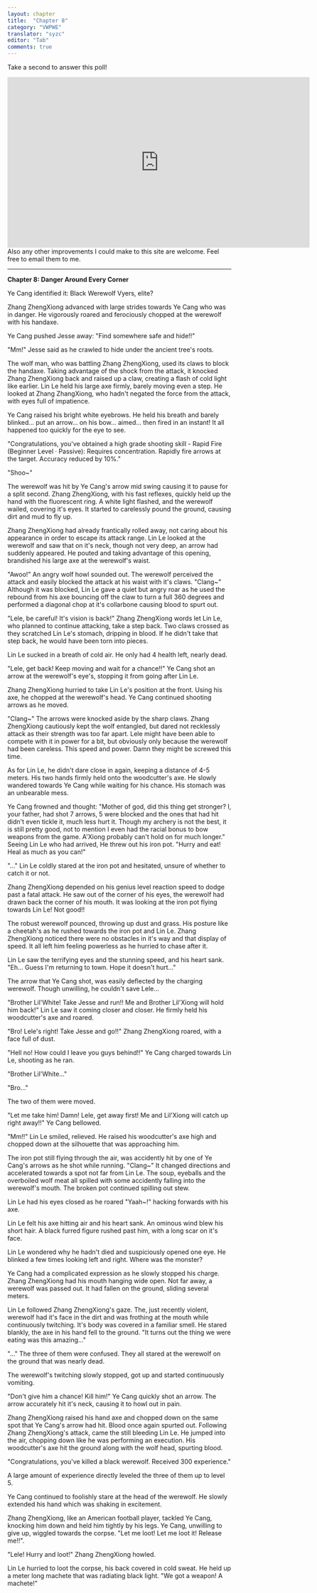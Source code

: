 ```yaml
---
layout: chapter
title:  "Chapter 8"
category: "VWPWE"
translator: "syzc"
editor: "Tab"
comments: true
---
```


Take a second to answer this poll!
<iframe src="https://www.strawpoll.me/embed_1/12968149" style="width:680px;height:384px;border:0;">Loading poll...</iframe>
Also any other improvements I could make to this site are welcome. Feel free to email them to me.

---

**Chapter 8: Danger Around Every Corner**

Ye Cang identified it: Black Werewolf Vyers, elite? 

Zhang ZhengXiong advanced with large strides towards Ye Cang who was in danger. He vigorously roared and ferociously chopped at the werewolf with his handaxe.

Ye Cang pushed Jesse away: "Find somewhere safe and hide!!"

"Mm!" Jesse said as he crawled to hide under the ancient tree's roots.

The wolf man, who was battling Zhang ZhengXiong, used its claws to block the handaxe. Taking advantage of the shock from the attack, it knocked Zhang ZhengXiong back and raised up a claw, creating a flash of cold light like earlier. Lin Le held his large axe firmly, barely moving even a step. He looked at Zhang ZhangXiong, who hadn't negated the force from the attack, with eyes full of impatience.

Ye Cang raised his bright white eyebrows. He held his breath and barely blinked... put an arrow... on his bow... aimed... then fired in an instant! It all happened too quickly for the eye to see.

"Congratulations, you've obtained a high grade shooting skill - Rapid Fire (Beginner Level · Passive): Requires concentration. Rapidly fire arrows at the target. Accuracy reduced by 10%."

"Shoo~"

The werewolf was hit by Ye Cang's arrow mid swing causing it to pause for a split second. Zhang ZhengXiong, with his fast reflexes, quickly held up the hand with the fluorescent ring. A white light flashed, and the werewolf wailed, covering it's eyes. It started to carelessly pound the ground, causing dirt and mud to fly up.

Zhang ZhengXiong had already frantically rolled away, not caring about his appearance in order to escape its attack range. Lin Le looked at the werewolf and saw that on it's neck, though not very deep, an arrow had suddenly appeared. He pouted and taking advantage of this opening, brandished his large axe at the werewolf's waist. 

"Awoo!" An angry wolf howl sounded out. The werewolf perceived the attack and easily blocked the attack at his waist with it's claws. "Clang~" Although it was blocked, Lin Le gave a quiet but angry roar as he used the rebound from his axe bouncing off the claw to turn a full 360 degrees and performed a diagonal chop at it's collarbone causing blood to spurt out.

"Lele, be careful! It's vision is back!" Zhang ZhengXiong words let Lin Le, who planned to continue attacking, take a step back. Two claws crossed as they scratched Lin Le's stomach, dripping in blood. If he didn't take that step back, he would have been torn into pieces.

Lin Le sucked in a breath of cold air. He only had 4 health left, nearly dead.

"Lele, get back! Keep moving and wait for a chance!!" Ye Cang shot an arrow at the werewolf's eye's, stopping it from going after Lin Le.

Zhang ZhengXiong hurried to take Lin Le's position at the front. Using his axe, he chopped at the werewolf's head. Ye Cang continued shooting arrows as he moved.

"Clang~" The arrows were knocked aside by the sharp claws. Zhang ZhengXiong cautiously kept the wolf entangled, but dared not recklessly attack as their strength was too far apart. Lele might have been able to compete with it in power for a bit, but obviously only because the werewolf had been careless. This speed and power. Damn they might be screwed this time.

As for Lin Le, he didn't dare close in again, keeping a distance of 4-5 meters. His two hands firmly held onto the woodcutter's axe. He slowly wandered towards Ye Cang while waiting for his chance. His stomach was an unbearable mess.

Ye Cang frowned and thought: "Mother of god, did this thing get stronger? I, your father, had shot 7 arrows, 5 were blocked and the ones that had hit didn't even tickle it, much less hurt it. Though my archery is not the best, it is still pretty good, not to mention I even had the racial bonus to bow weapons from the game. A'Xiong probably can't hold on for much longer." Seeing Lin Le who had arrived, He threw out his iron pot. "Hurry and eat! Heal as much as you can!"

"..." Lin Le coldly stared at the iron pot and hesitated, unsure of whether to catch it or not.

Zhang ZhengXiong depended on his genius level reaction speed to dodge past a fatal attack. He saw out of the corner of his eyes, the werewolf had drawn back the corner of his mouth. It was looking at the iron pot flying towards Lin Le! Not good!!

The robust werewolf pounced, throwing up dust and grass. His posture like a cheetah's as he rushed towards the iron pot and Lin Le. Zhang ZhengXiong noticed there were no obstacles in it's way and that display of speed. It all left him feeling powerless as he hurried to chase after it.

Lin Le saw the terrifying eyes and the stunning speed, and his heart sank. "Eh... Guess I'm returning to town. Hope it doesn't hurt..."

The arrow that Ye Cang shot, was easily deflected by the charging werewolf. Though unwilling, he couldn't save Lele...

"Brother Lil'White! Take Jesse and run!! Me and Brother Lil'Xiong will hold him back!" Lin Le saw it coming closer and closer. He firmly held his woodcutter's axe and roared.

"Bro! Lele's right! Take Jesse and go!!" Zhang ZhengXiong roared, with a face full of dust.

"Hell no! How could I leave you guys behind!!" Ye Cang charged towards Lin Le, shooting as he ran.

"Brother Lil'White..."

"Bro..."

The two of them were moved.

"Let me take him! Damn! Lele, get away first! Me and Lil'Xiong will catch up right away!!" Ye Cang bellowed.

"Mm!!" Lin Le smiled, relieved. He raised his woodcutter's axe high and chopped down at the silhouette that was approaching him.

The iron pot still flying through the air, was accidently hit by one of Ye Cang's arrows as he shot while running. "Clang~" It changed directions and accelerated towards a spot not far from Lin Le. The soup, eyeballs and the overboiled wolf meat all spilled with some accidently falling into the werewolf's mouth. The broken pot continued spilling out stew. 

Lin Le had his eyes closed as he roared "Yaah~!" hacking forwards with his axe.

Lin Le felt his axe hitting air and his heart sank. An ominous wind blew his short hair. A black furred figure rushed past him, with a long scar on it's face.

Lin Le wondered why he hadn't died and suspiciously opened one eye. He blinked a few times looking left and right. Where was the monster?

Ye Cang had a complicated expression as he slowly stopped his charge. Zhang ZhengXiong had his mouth hanging wide open. Not far away, a werewolf was passed out. It had fallen on the ground, sliding several meters.

Lin Le followed Zhang ZhengXiong's gaze. The, just recently violent, werewolf had it's face in the dirt and was frothing at the mouth while continuously twitching. It's body was covered in a familiar smell. He stared blankly, the axe in his hand fell to the ground. "It turns out the thing we were eating was this amazing..."

"..." The three of them were confused. They all stared at the werewolf on the ground that was nearly dead.

The werewolf's twitching slowly stopped, got up and started continuously vomiting.

"Don't give him a chance! Kill him!" Ye Cang quickly shot an arrow. The arrow accurately hit it's neck, causing it to howl out in pain. 

Zhang ZhengXiong raised his hand axe and chopped down on the same spot that Ye Cang's arrow had hit. Blood once again spurted out. Following Zhang ZhengXiong's attack, came the still bleeding Lin Le. He jumped into the air, chopping down like he was performing an execution. His woodcutter's axe hit the ground along with the wolf head, spurting blood.

"Congratulations, you've killed a black werewolf. Received 300 experience."

A large amount of experience directly leveled the three of them up to level 5.

Ye Cang continued to foolishly stare at the head of the werewolf. He slowly extended his hand which was shaking in excitement.

Zhang ZhengXiong, like an American football player, tackled Ye Cang, knocking him down and held him tightly by his legs. Ye Cang, unwilling to give up, wiggled towards the corpse. "Let me loot! Let me loot it! Release me!!".

"Lele! Hurry and loot!" Zhang ZhengXiong howled.

Lin Le hurried to loot the corpse, his back covered in cold sweat. He held up a meter long machete that was radiating black light. "We got a weapon! A machete!"
